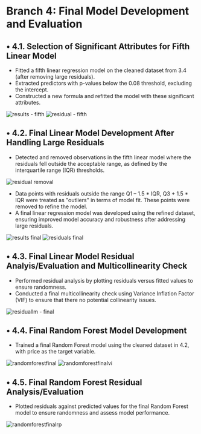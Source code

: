 # Branch 4: Final Model Development and Evaluation
## •	4.1. Selection of Significant Attributes for Fifth Linear Model
- Fitted a fifth linear regression model on the cleaned dataset from 3.4 (after removing large residuals).
- Extracted predictors with p-values below the 0.08 threshold, excluding the intercept.
- Constructed a new formula and refitted the model with these significant attributes.

![results - fifth](https://github.com/user-attachments/assets/96253a5f-524e-4be9-bd06-b1df78d7479b)
![residual - fifth](https://github.com/user-attachments/assets/46075474-9516-41c4-bc01-17d43fbd3c38)


## •	4.2. Final Linear Model Development After Handling Large Residuals
- Detected and removed observations in the fifth linear model where the residuals fell outside the acceptable range, as defined by the interquartile range (IQR) thresholds.

![residual removal](https://github.com/user-attachments/assets/c9dde6b0-e482-4747-9ff6-aa08d9d70151)

  
- Data points with residuals outside the range Q1 – 1.5 * IQR, Q3 + 1.5 * IQR were treated as "outliers" in terms of model fit. These points were removed to refine the model.
- A final linear regression model was developed using the refined dataset, ensuring improved model accuracy and robustness after addressing large residuals.

![results final](https://github.com/user-attachments/assets/5d13f4a7-c89c-482e-bb4d-ae05ec5177e1)
![residuals final](https://github.com/user-attachments/assets/5fb8c4d2-5e02-4296-8690-fabfd50c5b40)

## •	4.3. Final Linear Model Residual Analyis/Evaluation and Multicollinearity Check
- Performed residual analysis by plotting residuals versus fitted values to ensure randomness.
- Conducted a final multicollinearity check using Variance Inflation Factor (VIF) to ensure that there no potential collinearity issues.

![residuallm - final](https://github.com/user-attachments/assets/284f11e2-a5bc-44d1-921e-00b8cc7a20d2)

## •	4.4. Final Random Forest Model Development
- Trained a final Random Forest model using the cleaned dataset in 4.2, with price as the target variable.

![randomforestfinal](https://github.com/user-attachments/assets/182fb14d-f5dd-437d-9c08-463dfd0e4155)
![randomforestfinalvi](https://github.com/user-attachments/assets/02feeb18-5185-466d-a2a6-97135db7e433)

## •	4.5. Final Random Forest Residual Analysis/Evaluation
- Plotted residuals against predicted values for the final Random Forest model to ensure randomness and assess model performance.

![randomforestfinalrp](https://github.com/user-attachments/assets/01e1be65-9c44-44fb-9cc2-f4db662b63a8)
